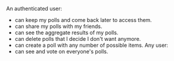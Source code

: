 
An authenticated user:
- can keep my polls and come back later to access them.
- can share my polls with my friends.
- can see the aggregate results of my polls.
- can delete polls that I decide I don't want anymore.
- can create a poll with any number of possible items.
Any user: 
- can see and vote on everyone's polls.
